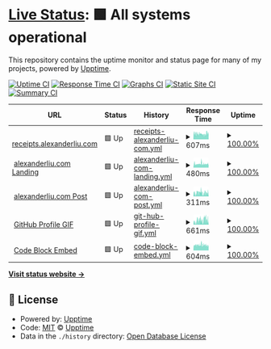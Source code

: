 # [Live Status](https://status.alexanderliu.com): <!--live status--> **🟩 All systems operational**

This repository contains the uptime monitor and status page for many of my projects, powered by [Upptime](https://github.com/upptime/upptime).

[![Uptime CI](https://github.com/alexanderl19/status/workflows/Uptime%20CI/badge.svg)](https://github.com/alexanderl19/status/actions?query=workflow%3A%22Uptime+CI%22)
[![Response Time CI](https://github.com/alexanderl19/status/workflows/Response%20Time%20CI/badge.svg)](https://github.com/alexanderl19/status/actions?query=workflow%3A%22Response+Time+CI%22)
[![Graphs CI](https://github.com/alexanderl19/status/workflows/Graphs%20CI/badge.svg)](https://github.com/alexanderl19/status/actions?query=workflow%3A%22Graphs+CI%22)
[![Static Site CI](https://github.com/alexanderl19/status/workflows/Static%20Site%20CI/badge.svg)](https://github.com/alexanderl19/status/actions?query=workflow%3A%22Static+Site+CI%22)
[![Summary CI](https://github.com/alexanderl19/status/workflows/Summary%20CI/badge.svg)](https://github.com/alexanderl19/status/actions?query=workflow%3A%22Summary+CI%22)

<!--start: status pages-->
<!-- This summary is generated by Upptime (https://github.com/upptime/upptime) -->
<!-- Do not edit this manually, your changes will be overwritten -->
<!-- prettier-ignore -->
| URL | Status | History | Response Time | Uptime |
| --- | ------ | ------- | ------------- | ------ |
| <img alt="" src="https://icons.duckduckgo.com/ip3/receipts.alexanderliu.com.ico" height="13"> [receipts.alexanderliu.com](https://receipts.alexanderliu.com/CGjE1JTKfPfqYjueoptkq) | 🟩 Up | [receipts-alexanderliu-com.yml](https://github.com/alexanderl19/status/commits/HEAD/history/receipts-alexanderliu-com.yml) | <details><summary><img alt="Response time graph" src="./graphs/receipts-alexanderliu-com/response-time-week.png" height="20"> 607ms</summary><br><a href="https://status.alexanderliu.com/history/receipts-alexanderliu-com"><img alt="Response time 990" src="https://img.shields.io/endpoint?url=https%3A%2F%2Fraw.githubusercontent.com%2Falexanderl19%2Fstatus%2FHEAD%2Fapi%2Freceipts-alexanderliu-com%2Fresponse-time.json"></a><br><a href="https://status.alexanderliu.com/history/receipts-alexanderliu-com"><img alt="24-hour response time 602" src="https://img.shields.io/endpoint?url=https%3A%2F%2Fraw.githubusercontent.com%2Falexanderl19%2Fstatus%2FHEAD%2Fapi%2Freceipts-alexanderliu-com%2Fresponse-time-day.json"></a><br><a href="https://status.alexanderliu.com/history/receipts-alexanderliu-com"><img alt="7-day response time 607" src="https://img.shields.io/endpoint?url=https%3A%2F%2Fraw.githubusercontent.com%2Falexanderl19%2Fstatus%2FHEAD%2Fapi%2Freceipts-alexanderliu-com%2Fresponse-time-week.json"></a><br><a href="https://status.alexanderliu.com/history/receipts-alexanderliu-com"><img alt="30-day response time 592" src="https://img.shields.io/endpoint?url=https%3A%2F%2Fraw.githubusercontent.com%2Falexanderl19%2Fstatus%2FHEAD%2Fapi%2Freceipts-alexanderliu-com%2Fresponse-time-month.json"></a><br><a href="https://status.alexanderliu.com/history/receipts-alexanderliu-com"><img alt="1-year response time 990" src="https://img.shields.io/endpoint?url=https%3A%2F%2Fraw.githubusercontent.com%2Falexanderl19%2Fstatus%2FHEAD%2Fapi%2Freceipts-alexanderliu-com%2Fresponse-time-year.json"></a></details> | <details><summary><a href="https://status.alexanderliu.com/history/receipts-alexanderliu-com">100.00%</a></summary><a href="https://status.alexanderliu.com/history/receipts-alexanderliu-com"><img alt="All-time uptime 99.99%" src="https://img.shields.io/endpoint?url=https%3A%2F%2Fraw.githubusercontent.com%2Falexanderl19%2Fstatus%2FHEAD%2Fapi%2Freceipts-alexanderliu-com%2Fuptime.json"></a><br><a href="https://status.alexanderliu.com/history/receipts-alexanderliu-com"><img alt="24-hour uptime 100.00%" src="https://img.shields.io/endpoint?url=https%3A%2F%2Fraw.githubusercontent.com%2Falexanderl19%2Fstatus%2FHEAD%2Fapi%2Freceipts-alexanderliu-com%2Fuptime-day.json"></a><br><a href="https://status.alexanderliu.com/history/receipts-alexanderliu-com"><img alt="7-day uptime 100.00%" src="https://img.shields.io/endpoint?url=https%3A%2F%2Fraw.githubusercontent.com%2Falexanderl19%2Fstatus%2FHEAD%2Fapi%2Freceipts-alexanderliu-com%2Fuptime-week.json"></a><br><a href="https://status.alexanderliu.com/history/receipts-alexanderliu-com"><img alt="30-day uptime 100.00%" src="https://img.shields.io/endpoint?url=https%3A%2F%2Fraw.githubusercontent.com%2Falexanderl19%2Fstatus%2FHEAD%2Fapi%2Freceipts-alexanderliu-com%2Fuptime-month.json"></a><br><a href="https://status.alexanderliu.com/history/receipts-alexanderliu-com"><img alt="1-year uptime 99.99%" src="https://img.shields.io/endpoint?url=https%3A%2F%2Fraw.githubusercontent.com%2Falexanderl19%2Fstatus%2FHEAD%2Fapi%2Freceipts-alexanderliu-com%2Fuptime-year.json"></a></details>
| <img alt="" src="https://icons.duckduckgo.com/ip3/alexanderliu.com.ico" height="13"> [alexanderliu.com Landing](https://alexanderliu.com) | 🟩 Up | [alexanderliu-com-landing.yml](https://github.com/alexanderl19/status/commits/HEAD/history/alexanderliu-com-landing.yml) | <details><summary><img alt="Response time graph" src="./graphs/alexanderliu-com-landing/response-time-week.png" height="20"> 480ms</summary><br><a href="https://status.alexanderliu.com/history/alexanderliu-com-landing"><img alt="Response time 516" src="https://img.shields.io/endpoint?url=https%3A%2F%2Fraw.githubusercontent.com%2Falexanderl19%2Fstatus%2FHEAD%2Fapi%2Falexanderliu-com-landing%2Fresponse-time.json"></a><br><a href="https://status.alexanderliu.com/history/alexanderliu-com-landing"><img alt="24-hour response time 470" src="https://img.shields.io/endpoint?url=https%3A%2F%2Fraw.githubusercontent.com%2Falexanderl19%2Fstatus%2FHEAD%2Fapi%2Falexanderliu-com-landing%2Fresponse-time-day.json"></a><br><a href="https://status.alexanderliu.com/history/alexanderliu-com-landing"><img alt="7-day response time 480" src="https://img.shields.io/endpoint?url=https%3A%2F%2Fraw.githubusercontent.com%2Falexanderl19%2Fstatus%2FHEAD%2Fapi%2Falexanderliu-com-landing%2Fresponse-time-week.json"></a><br><a href="https://status.alexanderliu.com/history/alexanderliu-com-landing"><img alt="30-day response time 499" src="https://img.shields.io/endpoint?url=https%3A%2F%2Fraw.githubusercontent.com%2Falexanderl19%2Fstatus%2FHEAD%2Fapi%2Falexanderliu-com-landing%2Fresponse-time-month.json"></a><br><a href="https://status.alexanderliu.com/history/alexanderliu-com-landing"><img alt="1-year response time 516" src="https://img.shields.io/endpoint?url=https%3A%2F%2Fraw.githubusercontent.com%2Falexanderl19%2Fstatus%2FHEAD%2Fapi%2Falexanderliu-com-landing%2Fresponse-time-year.json"></a></details> | <details><summary><a href="https://status.alexanderliu.com/history/alexanderliu-com-landing">100.00%</a></summary><a href="https://status.alexanderliu.com/history/alexanderliu-com-landing"><img alt="All-time uptime 100.00%" src="https://img.shields.io/endpoint?url=https%3A%2F%2Fraw.githubusercontent.com%2Falexanderl19%2Fstatus%2FHEAD%2Fapi%2Falexanderliu-com-landing%2Fuptime.json"></a><br><a href="https://status.alexanderliu.com/history/alexanderliu-com-landing"><img alt="24-hour uptime 100.00%" src="https://img.shields.io/endpoint?url=https%3A%2F%2Fraw.githubusercontent.com%2Falexanderl19%2Fstatus%2FHEAD%2Fapi%2Falexanderliu-com-landing%2Fuptime-day.json"></a><br><a href="https://status.alexanderliu.com/history/alexanderliu-com-landing"><img alt="7-day uptime 100.00%" src="https://img.shields.io/endpoint?url=https%3A%2F%2Fraw.githubusercontent.com%2Falexanderl19%2Fstatus%2FHEAD%2Fapi%2Falexanderliu-com-landing%2Fuptime-week.json"></a><br><a href="https://status.alexanderliu.com/history/alexanderliu-com-landing"><img alt="30-day uptime 100.00%" src="https://img.shields.io/endpoint?url=https%3A%2F%2Fraw.githubusercontent.com%2Falexanderl19%2Fstatus%2FHEAD%2Fapi%2Falexanderliu-com-landing%2Fuptime-month.json"></a><br><a href="https://status.alexanderliu.com/history/alexanderliu-com-landing"><img alt="1-year uptime 100.00%" src="https://img.shields.io/endpoint?url=https%3A%2F%2Fraw.githubusercontent.com%2Falexanderl19%2Fstatus%2FHEAD%2Fapi%2Falexanderliu-com-landing%2Fuptime-year.json"></a></details>
| <img alt="" src="https://icons.duckduckgo.com/ip3/alexanderliu.com.ico" height="13"> [alexanderliu.com Post](https://alexanderliu.com/post/anchoring-power-strips-at-duke-s-innovation-co-lab) | 🟩 Up | [alexanderliu-com-post.yml](https://github.com/alexanderl19/status/commits/HEAD/history/alexanderliu-com-post.yml) | <details><summary><img alt="Response time graph" src="./graphs/alexanderliu-com-post/response-time-week.png" height="20"> 311ms</summary><br><a href="https://status.alexanderliu.com/history/alexanderliu-com-post"><img alt="Response time 351" src="https://img.shields.io/endpoint?url=https%3A%2F%2Fraw.githubusercontent.com%2Falexanderl19%2Fstatus%2FHEAD%2Fapi%2Falexanderliu-com-post%2Fresponse-time.json"></a><br><a href="https://status.alexanderliu.com/history/alexanderliu-com-post"><img alt="24-hour response time 388" src="https://img.shields.io/endpoint?url=https%3A%2F%2Fraw.githubusercontent.com%2Falexanderl19%2Fstatus%2FHEAD%2Fapi%2Falexanderliu-com-post%2Fresponse-time-day.json"></a><br><a href="https://status.alexanderliu.com/history/alexanderliu-com-post"><img alt="7-day response time 311" src="https://img.shields.io/endpoint?url=https%3A%2F%2Fraw.githubusercontent.com%2Falexanderl19%2Fstatus%2FHEAD%2Fapi%2Falexanderliu-com-post%2Fresponse-time-week.json"></a><br><a href="https://status.alexanderliu.com/history/alexanderliu-com-post"><img alt="30-day response time 349" src="https://img.shields.io/endpoint?url=https%3A%2F%2Fraw.githubusercontent.com%2Falexanderl19%2Fstatus%2FHEAD%2Fapi%2Falexanderliu-com-post%2Fresponse-time-month.json"></a><br><a href="https://status.alexanderliu.com/history/alexanderliu-com-post"><img alt="1-year response time 351" src="https://img.shields.io/endpoint?url=https%3A%2F%2Fraw.githubusercontent.com%2Falexanderl19%2Fstatus%2FHEAD%2Fapi%2Falexanderliu-com-post%2Fresponse-time-year.json"></a></details> | <details><summary><a href="https://status.alexanderliu.com/history/alexanderliu-com-post">100.00%</a></summary><a href="https://status.alexanderliu.com/history/alexanderliu-com-post"><img alt="All-time uptime 100.00%" src="https://img.shields.io/endpoint?url=https%3A%2F%2Fraw.githubusercontent.com%2Falexanderl19%2Fstatus%2FHEAD%2Fapi%2Falexanderliu-com-post%2Fuptime.json"></a><br><a href="https://status.alexanderliu.com/history/alexanderliu-com-post"><img alt="24-hour uptime 100.00%" src="https://img.shields.io/endpoint?url=https%3A%2F%2Fraw.githubusercontent.com%2Falexanderl19%2Fstatus%2FHEAD%2Fapi%2Falexanderliu-com-post%2Fuptime-day.json"></a><br><a href="https://status.alexanderliu.com/history/alexanderliu-com-post"><img alt="7-day uptime 100.00%" src="https://img.shields.io/endpoint?url=https%3A%2F%2Fraw.githubusercontent.com%2Falexanderl19%2Fstatus%2FHEAD%2Fapi%2Falexanderliu-com-post%2Fuptime-week.json"></a><br><a href="https://status.alexanderliu.com/history/alexanderliu-com-post"><img alt="30-day uptime 100.00%" src="https://img.shields.io/endpoint?url=https%3A%2F%2Fraw.githubusercontent.com%2Falexanderl19%2Fstatus%2FHEAD%2Fapi%2Falexanderliu-com-post%2Fuptime-month.json"></a><br><a href="https://status.alexanderliu.com/history/alexanderliu-com-post"><img alt="1-year uptime 100.00%" src="https://img.shields.io/endpoint?url=https%3A%2F%2Fraw.githubusercontent.com%2Falexanderl19%2Fstatus%2FHEAD%2Fapi%2Falexanderliu-com-post%2Fuptime-year.json"></a></details>
| <img alt="" src="https://icons.duckduckgo.com/ip3/alexanderliu.com.ico" height="13"> [GitHub Profile GIF](https://alexanderliu.com/api/internal/github-profile/gif) | 🟩 Up | [git-hub-profile-gif.yml](https://github.com/alexanderl19/status/commits/HEAD/history/git-hub-profile-gif.yml) | <details><summary><img alt="Response time graph" src="./graphs/git-hub-profile-gif/response-time-week.png" height="20"> 661ms</summary><br><a href="https://status.alexanderliu.com/history/git-hub-profile-gif"><img alt="Response time 679" src="https://img.shields.io/endpoint?url=https%3A%2F%2Fraw.githubusercontent.com%2Falexanderl19%2Fstatus%2FHEAD%2Fapi%2Fgit-hub-profile-gif%2Fresponse-time.json"></a><br><a href="https://status.alexanderliu.com/history/git-hub-profile-gif"><img alt="24-hour response time 694" src="https://img.shields.io/endpoint?url=https%3A%2F%2Fraw.githubusercontent.com%2Falexanderl19%2Fstatus%2FHEAD%2Fapi%2Fgit-hub-profile-gif%2Fresponse-time-day.json"></a><br><a href="https://status.alexanderliu.com/history/git-hub-profile-gif"><img alt="7-day response time 661" src="https://img.shields.io/endpoint?url=https%3A%2F%2Fraw.githubusercontent.com%2Falexanderl19%2Fstatus%2FHEAD%2Fapi%2Fgit-hub-profile-gif%2Fresponse-time-week.json"></a><br><a href="https://status.alexanderliu.com/history/git-hub-profile-gif"><img alt="30-day response time 691" src="https://img.shields.io/endpoint?url=https%3A%2F%2Fraw.githubusercontent.com%2Falexanderl19%2Fstatus%2FHEAD%2Fapi%2Fgit-hub-profile-gif%2Fresponse-time-month.json"></a><br><a href="https://status.alexanderliu.com/history/git-hub-profile-gif"><img alt="1-year response time 679" src="https://img.shields.io/endpoint?url=https%3A%2F%2Fraw.githubusercontent.com%2Falexanderl19%2Fstatus%2FHEAD%2Fapi%2Fgit-hub-profile-gif%2Fresponse-time-year.json"></a></details> | <details><summary><a href="https://status.alexanderliu.com/history/git-hub-profile-gif">100.00%</a></summary><a href="https://status.alexanderliu.com/history/git-hub-profile-gif"><img alt="All-time uptime 99.72%" src="https://img.shields.io/endpoint?url=https%3A%2F%2Fraw.githubusercontent.com%2Falexanderl19%2Fstatus%2FHEAD%2Fapi%2Fgit-hub-profile-gif%2Fuptime.json"></a><br><a href="https://status.alexanderliu.com/history/git-hub-profile-gif"><img alt="24-hour uptime 100.00%" src="https://img.shields.io/endpoint?url=https%3A%2F%2Fraw.githubusercontent.com%2Falexanderl19%2Fstatus%2FHEAD%2Fapi%2Fgit-hub-profile-gif%2Fuptime-day.json"></a><br><a href="https://status.alexanderliu.com/history/git-hub-profile-gif"><img alt="7-day uptime 100.00%" src="https://img.shields.io/endpoint?url=https%3A%2F%2Fraw.githubusercontent.com%2Falexanderl19%2Fstatus%2FHEAD%2Fapi%2Fgit-hub-profile-gif%2Fuptime-week.json"></a><br><a href="https://status.alexanderliu.com/history/git-hub-profile-gif"><img alt="30-day uptime 100.00%" src="https://img.shields.io/endpoint?url=https%3A%2F%2Fraw.githubusercontent.com%2Falexanderl19%2Fstatus%2FHEAD%2Fapi%2Fgit-hub-profile-gif%2Fuptime-month.json"></a><br><a href="https://status.alexanderliu.com/history/git-hub-profile-gif"><img alt="1-year uptime 99.72%" src="https://img.shields.io/endpoint?url=https%3A%2F%2Fraw.githubusercontent.com%2Falexanderl19%2Fstatus%2FHEAD%2Fapi%2Fgit-hub-profile-gif%2Fuptime-year.json"></a></details>
| <img alt="" src="https://icons.duckduckgo.com/ip3/code-block-embed.alexanderliu.dev.ico" height="13"> [Code Block Embed](https://code-block-embed.alexanderliu.dev/embed?lines=0,1,11:2,3,4,5,6,7,8,9,10&code=https://raw.githubusercontent.com/alexanderl19/code-block-embed/main/src/app.html) | 🟩 Up | [code-block-embed.yml](https://github.com/alexanderl19/status/commits/HEAD/history/code-block-embed.yml) | <details><summary><img alt="Response time graph" src="./graphs/code-block-embed/response-time-week.png" height="20"> 604ms</summary><br><a href="https://status.alexanderliu.com/history/code-block-embed"><img alt="Response time 432" src="https://img.shields.io/endpoint?url=https%3A%2F%2Fraw.githubusercontent.com%2Falexanderl19%2Fstatus%2FHEAD%2Fapi%2Fcode-block-embed%2Fresponse-time.json"></a><br><a href="https://status.alexanderliu.com/history/code-block-embed"><img alt="24-hour response time 627" src="https://img.shields.io/endpoint?url=https%3A%2F%2Fraw.githubusercontent.com%2Falexanderl19%2Fstatus%2FHEAD%2Fapi%2Fcode-block-embed%2Fresponse-time-day.json"></a><br><a href="https://status.alexanderliu.com/history/code-block-embed"><img alt="7-day response time 604" src="https://img.shields.io/endpoint?url=https%3A%2F%2Fraw.githubusercontent.com%2Falexanderl19%2Fstatus%2FHEAD%2Fapi%2Fcode-block-embed%2Fresponse-time-week.json"></a><br><a href="https://status.alexanderliu.com/history/code-block-embed"><img alt="30-day response time 495" src="https://img.shields.io/endpoint?url=https%3A%2F%2Fraw.githubusercontent.com%2Falexanderl19%2Fstatus%2FHEAD%2Fapi%2Fcode-block-embed%2Fresponse-time-month.json"></a><br><a href="https://status.alexanderliu.com/history/code-block-embed"><img alt="1-year response time 432" src="https://img.shields.io/endpoint?url=https%3A%2F%2Fraw.githubusercontent.com%2Falexanderl19%2Fstatus%2FHEAD%2Fapi%2Fcode-block-embed%2Fresponse-time-year.json"></a></details> | <details><summary><a href="https://status.alexanderliu.com/history/code-block-embed">100.00%</a></summary><a href="https://status.alexanderliu.com/history/code-block-embed"><img alt="All-time uptime 100.00%" src="https://img.shields.io/endpoint?url=https%3A%2F%2Fraw.githubusercontent.com%2Falexanderl19%2Fstatus%2FHEAD%2Fapi%2Fcode-block-embed%2Fuptime.json"></a><br><a href="https://status.alexanderliu.com/history/code-block-embed"><img alt="24-hour uptime 100.00%" src="https://img.shields.io/endpoint?url=https%3A%2F%2Fraw.githubusercontent.com%2Falexanderl19%2Fstatus%2FHEAD%2Fapi%2Fcode-block-embed%2Fuptime-day.json"></a><br><a href="https://status.alexanderliu.com/history/code-block-embed"><img alt="7-day uptime 100.00%" src="https://img.shields.io/endpoint?url=https%3A%2F%2Fraw.githubusercontent.com%2Falexanderl19%2Fstatus%2FHEAD%2Fapi%2Fcode-block-embed%2Fuptime-week.json"></a><br><a href="https://status.alexanderliu.com/history/code-block-embed"><img alt="30-day uptime 100.00%" src="https://img.shields.io/endpoint?url=https%3A%2F%2Fraw.githubusercontent.com%2Falexanderl19%2Fstatus%2FHEAD%2Fapi%2Fcode-block-embed%2Fuptime-month.json"></a><br><a href="https://status.alexanderliu.com/history/code-block-embed"><img alt="1-year uptime 100.00%" src="https://img.shields.io/endpoint?url=https%3A%2F%2Fraw.githubusercontent.com%2Falexanderl19%2Fstatus%2FHEAD%2Fapi%2Fcode-block-embed%2Fuptime-year.json"></a></details>

<!--end: status pages-->

[**Visit status website →**](https://status.alexanderliu.com)

## 📄 License

- Powered by: [Upptime](https://github.com/upptime/upptime)
- Code: [MIT](./LICENSE) © [Upptime](https://upptime.js.org)
- Data in the `./history` directory: [Open Database License](https://opendatacommons.org/licenses/odbl/1-0/)
